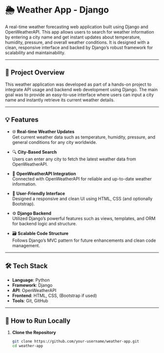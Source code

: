 # 🌦️ Weather App - Django

A real-time weather forecasting web application built using Django and OpenWeatherAPI. This app allows users to search for weather information by entering a city name and get instant updates about temperature, humidity, pressure, and overall weather conditions. It is designed with a clean, responsive interface and backed by Django’s robust framework for scalability and maintainability.

---

## 📌 Project Overview

This weather application was developed as part of a hands-on project to integrate API usage and backend web development using Django. The main goal was to provide an easy-to-use interface where users can input a city name and instantly retrieve its current weather details.

---

## 💡 Features

- 🌐 **Real-time Weather Updates**  
  Get current weather data such as temperature, humidity, pressure, and general conditions for any city worldwide.

- 🔍 **City-Based Search**  
  Users can enter any city to fetch the latest weather data from OpenWeatherAPI.

- 🧩 **OpenWeatherAPI Integration**  
  Connected with OpenWeatherAPI for reliable and up-to-date weather information.

- 🎨 **User-Friendly Interface**  
  Designed a responsive and clean UI using HTML, CSS (and optionally Bootstrap).

- ⚙️ **Django Backend**  
  Utilized Django’s powerful features such as views, templates, and ORM for backend logic and structure.

- 🗃️ **Scalable Code Structure**  
  Follows Django’s MVC pattern for future enhancements and clean code management.

---

## 🛠️ Tech Stack

- **Language**: Python  
- **Framework**: Django  
- **API**: OpenWeatherAPI  
- **Frontend**: HTML, CSS, (Bootstrap if used)  
- **Tools**: Git, GitHub  

---

## 🚀 How to Run Locally

1. **Clone the Repository**
   ```bash
   git clone https://github.com/your-username/weather-app.git
   cd weather-app

